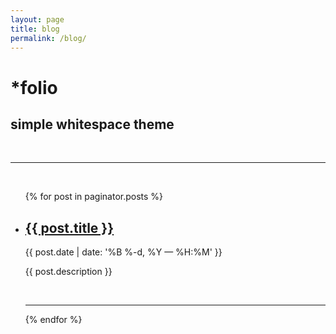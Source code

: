 ```yaml
---
layout: page
title: blog
permalink: /blog/
---
```


<div class="header-bar">
  <h1>*folio</h1>
  <h2>simple whitespace theme</h2>
  <br/>
  <hr>
  <br/>
</div>

<ul class="post-list">
    {% for post in paginator.posts %}
      <li>
        <h2><a class="post-title" href="{{ post.url | prepend: site.baseurl }}">{{ post.title }}</a></h2>
        <p class="post-meta">{{ post.date | date: '%B %-d, %Y — %H:%M' }}</p>
        <p>{{ post.description }}</p>
        <br/>
        <hr/>
      </li>
    {% endfor %}
</ul>
